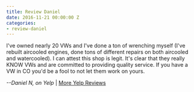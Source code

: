 ```yaml
---
title: Review Daniel
date: 2016-11-21 00:00:00 Z
categories:
- review-daniel
---
```


I've owned nearly 20 VWs and I've done a ton of wrenching myself (I've rebuilt aircooled engines, done tons of different repairs on both aircooled and watercooled). I can attest this shop is legit. It's clear that they really KNOW VWs and are committed to providing quality service. If you have a VW in CO you'd be a fool to not let them work on yours. 

<p class="text-align-right"><em>--Daniel N, on Yelp</em> | <a target="_blank" href="https://www.yelp.com/biz/verners-auto-svcs-inc-boulder">More Yelp Reviews</a></p>